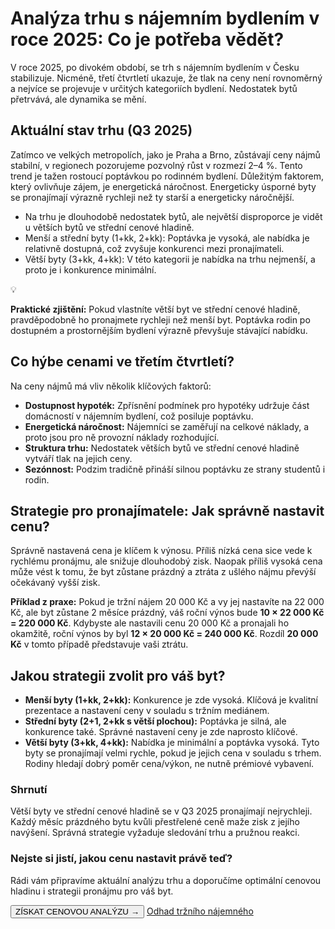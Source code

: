 # Analýza trhu s nájemním bydlením v roce 2025: Co je potřeba vědět?


V roce 2025, po divokém období, se trh s nájemním bydlením v Česku stabilizuje. Nicméně, třetí čtvrtletí ukazuje, že tlak na ceny není rovnoměrný a nejvíce se projevuje v určitých kategoriích bydlení. Nedostatek bytů přetrvává, ale dynamika se mění.

## Aktuální stav trhu (Q3 2025)

Zatímco ve velkých metropolích, jako je Praha a Brno, zůstávají ceny nájmů stabilní, v regionech pozorujeme pozvolný růst v rozmezí 2–4 %. Tento trend je tažen rostoucí poptávkou po rodinném bydlení. Důležitým faktorem, který ovlivňuje zájem, je energetická náročnost. Energeticky úsporné byty se pronajímají výrazně rychleji než ty starší a energeticky náročnější.

- Na trhu je dlouhodobě nedostatek bytů, ale největší disproporce je vidět u větších bytů ve střední cenové hladině.
- Menší a střední byty (1+kk, 2+kk): Poptávka je vysoká, ale nabídka je relativně dostupná, což zvyšuje konkurenci mezi pronajímateli.
- Větší byty (3+kk, 4+kk): V této kategorii je nabídka na trhu nejmenší, a proto je i konkurence minimální.

<div class="not-prose my-6 p-4 rounded-xl border border-blue-100 bg-blue-50 flex gap-3 items-start">
  <div class="text-xl">💡</div>
  <div>
    <p class="m-0 text-sm text-gray-700"><strong>Praktické zjištění:</strong> Pokud vlastníte větší byt ve střední cenové hladině, pravděpodobně ho pronajmete rychleji než menší byt. Poptávka rodin po dostupném a prostornějším bydlení výrazně převyšuje stávající nabídku.</p>
  </div>
</div>

## Co hýbe cenami ve třetím čtvrtletí?

Na ceny nájmů má vliv několik klíčových faktorů:

- <strong>Dostupnost hypoték:</strong> Zpřísnění podmínek pro hypotéky udržuje část domácností v nájemním bydlení, což posiluje poptávku.
- <strong>Energetická náročnost:</strong> Nájemníci se zaměřují na celkové náklady, a proto jsou pro ně provozní náklady rozhodující.
- <strong>Struktura trhu:</strong> Nedostatek větších bytů ve střední cenové hladině vytváří tlak na jejich ceny.
- <strong>Sezónnost:</strong> Podzim tradičně přináší silnou poptávku ze strany studentů i rodin.

## Strategie pro pronajímatele: Jak správně nastavit cenu?

Správně nastavená cena je klíčem k výnosu. Příliš nízká cena sice vede k rychlému pronájmu, ale snižuje dlouhodobý zisk. Naopak příliš vysoká cena může vést k tomu, že byt zůstane prázdný a ztráta z ušlého nájmu převýší očekávaný vyšší zisk.

<div class="not-prose my-6 p-4 rounded-xl border border-amber-200 bg-amber-50">
  <p class="m-0 text-gray-800"><strong>Příklad z praxe:</strong> Pokud je tržní nájem 20 000 Kč a vy jej nastavíte na 22 000 Kč, ale byt zůstane 2 měsíce prázdný, váš roční výnos bude <strong>10 × 22 000 Kč = 220 000 Kč</strong>. Kdybyste ale nastavili cenu 20 000 Kč a pronajali ho okamžitě, roční výnos by byl <strong>12 × 20 000 Kč = 240 000 Kč</strong>. Rozdíl <strong>20 000 Kč</strong> v tomto případě představuje vaši ztrátu.</p>
  </div>

## Jakou strategii zvolit pro váš byt?

- <strong>Menší byty (1+kk, 2+kk):</strong> Konkurence je zde vysoká. Klíčová je kvalitní prezentace a nastavení ceny v souladu s tržním mediánem.
- <strong>Střední byty (2+1, 2+kk s větší plochou):</strong> Poptávka je silná, ale konkurence také. Správné nastavení ceny je zde naprosto klíčové.
- <strong>Větší byty (3+kk, 4+kk):</strong> Nabídka je minimální a poptávka vysoká. Tyto byty se pronajímají velmi rychle, pokud je jejich cena v souladu s trhem. Rodiny hledají dobrý poměr cena/výkon, ne nutně prémiové vybavení.

<div class="not-prose my-8 p-5 rounded-2xl border border-gray-200 bg-white shadow-sm">
  <h3 class="m-0 text-lg font-semibold">Shrnutí</h3>
  <p class="m-0 mt-2 text-gray-700">Větší byty ve střední cenové hladině se v Q3 2025 pronajímají nejrychleji. Každý měsíc prázdného bytu kvůli přestřelené ceně maže zisk z jejího navýšení. Správná strategie vyžaduje sledování trhu a pružnou reakci.</p>
</div>

<section class="not-prose my-10">
  <div class="rounded-2xl p-6 md:p-8 border border-gray-200 bg-gradient-to-r from-white to-blue-50 text-center">
    <h3 class="text-xl font-semibold text-gray-900 mb-2">Nejste si jistí, jakou cenu nastavit právě teď?</h3>
    <p class="text-gray-600 mb-4">Rádi vám připravíme aktuální analýzu trhu a doporučíme optimální cenovou hladinu i strategii pronájmu pro váš byt.</p>
    <div class="flex flex-col sm:flex-row gap-3 justify-center">
      <button data-open-popup class="inline-flex items-center justify-center px-6 py-3 rounded-full bg-[#0D28F2] text-white hover:bg-[#0a1fc5] transition">ZÍSKAT CENOVOU ANALÝZU →</button>
      <a href="../../kalkulator-trzniho-najemneho.html" class="inline-flex items-center justify-center px-6 py-3 rounded-full border border-gray-300 text-gray-700 hover:bg-gray-50 transition">Odhad tržního nájemného</a>
    </div>
  </div>
</section>
